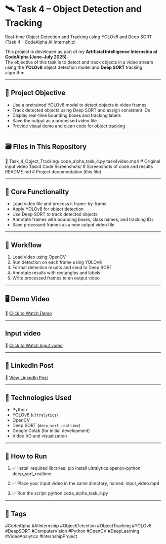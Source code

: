 # 🛰️ Task 4 – Object Detection and Tracking

Real-time Object Detection and Tracking using YOLOv8 and Deep SORT (Task 4 - CodeAlpha AI Internship)

This project is developed as part of my **Artificial Intelligence Internship at CodeAlpha (June–July 2025)**.  
The objective of this task is to detect and track objects in a video stream using the **YOLOv8** object detection model and **Deep SORT** tracking algorithm.

---

## 📌 Project Objective

- Use a pretrained YOLOv8 model to detect objects in video frames  
- Track detected objects using Deep SORT and assign consistent IDs  
- Display real-time bounding boxes and tracking labels  
- Save the output as a processed video file  
- Provide visual demo and clean code for object tracking

---

## 🗃️ Files in This Repository
📁 Task_4_Object_Tracking/
      code_alpha_task_4.py 
      task4video.mp4 # Original input video
      Task4 Code Screenshots/ # Screenshots of code and results
      README.md # Project documentation (this file)

---

## 🧠 Core Functionality

- Load video file and process it frame-by-frame  
- Apply YOLOv8 for object detection  
- Use Deep SORT to track detected objects  
- Annotate frames with bounding boxes, class names, and tracking IDs  
- Save processed frames as a new output video file

---

## 🧪 Workflow

1. Load video using OpenCV  
2. Run detection on each frame using YOLOv8  
3. Format detection results and send to Deep SORT  
4. Annotate results with rectangles and labels  
5. Write processed frames to an output video

---

## 🖥️ Demo Video

🎥 [Click to Watch Demo](https://drive.google.com/file/d/1JOHoqL7GnhEIX6OwoVVmPtS7CGFokbs7/view?usp=sharing)

---

## Input video

🎥 [Click to Watch Input video](https://drive.google.com/file/d/1Xtp999rEfWBjHyaEZge49IWjUAJQPJLY/view?usp=sharing)

---

## 🔗 LinkedIn Post

🔗 [View LinkedIn Post](https://www.linkedin.com/posts/lahari-kodali-0828822b3_aiinternship-codealpha-objectdetection-activity-7343248768214958080-6UoZ?utm_source=share&utm_medium=member_desktop&rcm=ACoAAEtp5eIBhoKqVvYHZHwtQ-dbov8KpB9raLc)

---

## 🧰 Technologies Used

- Python  
- YOLOv8 (`ultralytics`)  
- OpenCV  
- Deep SORT (`deep_sort_realtime`)  
- Google Colab (for initial development)  
- Video I/O and visualization

---

## 🚀 How to Run

1. ✅ Install required libraries:
   pip install ultralytics opencv-python deep_sort_realtime

2. ✅ Place your input video in the same directory, named:
    input_video.mp4

3. ✅ Run the script:
    python code_alpha_task_4.py


---

## 📌 Tags

#CodeAlpha #AIInternship #ObjectDetection #ObjectTracking #YOLOv8 #DeepSORT #ComputerVision #Python #OpenCV #DeepLearning #VideoAnalytics #InternshipProject

    
